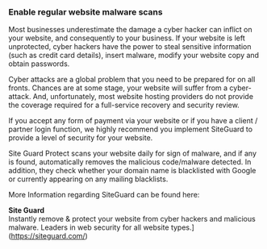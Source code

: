 ### Enable regular website malware scans

Most businesses underestimate the damage a cyber hacker can inflict on your website, and consequently to your business. If your website is left unprotected, cyber hackers have the power to steal sensitive information (such as credit card details), insert malware, modify your website copy and obtain passwords.

Cyber attacks are a global problem that you need to be prepared for on all fronts. Chances are at some stage, your website will suffer from a cyber-attack. And, unfortunately, most website hosting providers do not provide the coverage required for a full-service recovery and security review.

If you accept any form of payment via your website or if you have a client / partner login function, we highly recommend you implement SiteGuard to provide a level of security for your website.

Site Guard Protect scans your website daily for sign of malware, and if any is found, automatically removes the malicious code/malware detected. In addition, they check whether your domain name is blacklisted with Google or currently appearing on any mailing blacklists.

More Information regarding SiteGuard can be found here:

**Site Guard**  
Instantly remove & protect your website from cyber hackers and malicious malware. Leaders in web security for all website types.](https://siteguard.com/)